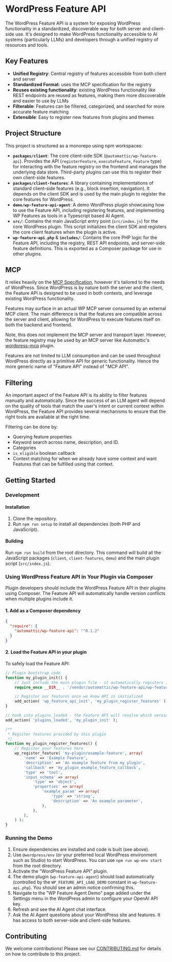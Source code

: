 # WordPress Feature API

The WordPress Feature API is a system for exposing WordPress functionality in a standardized, discoverable way for both server and client-side use. It's designed to make WordPress functionality accessible to AI systems (particularly LLMs) and developers through a unified registry of resources and tools.

## Key Features

- **Unified Registry**: Central registry of features accessible from both client and server
- **Standardized Format**: uses the MCP specification for the registry
- **Reuses existing functionality**: existing WordPress functionality like REST endpoints are reused as features, making them more discoverable and easier to use by LLMs
- **Filterable**: Features can be filtered, categorized, and searched for more accurate feature matching
- **Extensible**: Easy to register new features from plugins and themes

## Project Structure

This project is structured as a monorepo using npm workspaces:

- **`packages/client`**: The core client-side SDK (`@automattic/wp-feature-api`). Provides the API (`registerFeature`, `executeFeature`, `Feature` type) for interacting with the feature registry on the frontend and manages the underlying data store. Third-party plugins can use this to register their own client-side features.
- **`packages/client-features`**: A library containing implementations of standard client-side features (e.g., block insertion, navigation). It depends on the client SDK and is used by the main plugin to register the core features for WordPress.
- **`demo/wp-feature-api-agent`**: A demo WordPress plugin showcasing how to use the Feature API, including registering features, and implementing WP Features as tools in a Typescript based AI Agent.
- **`src/`**: Contains the main JavaScript entry point (`src/index.js`) for the core WordPress plugin. This script initializes the client SDK and registers the core client features when the plugin is active.
- **`wp-feature-api.php`** & **`includes/`**: Contains the core PHP logic for the Feature API, including the registry, REST API endpoints, and server-side feature definitions. This is exported as a Composer package for use in other plugins.

## MCP

It relies heavily on the [MCP Specification](https://spec.modelcontextprotocol.io/specification/2025-03-26/), however it's tailored to the needs of WordPress. Since WordPress is by nature both the server and the client, the Feature API is designed to be used in both contexts, and leverage existing WordPress functionality.

Features may surface in an actual WP MCP server consumed by an external MCP client. The main difference is that the features are compatible across the server and client, allowing for WordPress to execute features itself on both the backend and frontend.

Note, this does not implement the MCP server and transport layer. However, the feature registry may be used by an MCP server like Automattic's [wordpress-mcp](https://github.com/Automattic/wordpress-mcp) plugin.

Features are not limited to LLM consumption and can be used throughout WordPress directly as a primitive API for generic functionality. Hence the more generic name of "Feature API" instead of "MCP API".

## Filtering

An important aspect of the Feature API is its ability to filter features manually and automatically. Since the success of an LLM agent will depend on the quality of tools that match the user's intent or current context within WordPress, the Feature API provides several mechanisms to ensure that the right tools are available at the right time.

Filtering can be done by:

- Querying feature properties
- Keyword search across name, description, and ID.
- Categories
- `is_eligible` boolean callback
- Context matching for when we already have some context and want Features that can be fulfilled using that context.

## Getting Started

### Development

#### Installation

1. Clone the repository.
2. Run `npm run setup` to install all dependencies (both PHP and JavaScript).

#### Building

Run `npm run build` from the root directory. This command will build all the JavaScript packages (`client`, `client-features`, `demo`) and the main plugin script (`src/index.js`).

### Using WordPress Feature API in Your Plugin via Composer

Plugin developers should include the WordPress Feature API in their plugins using Composer. The Feature API will automatically handle version conflicts when multiple plugins include it.

#### 1. Add as a Composer dependency

```json
{
  "require": {
    "automattic/wp-feature-api": "^0.1.2"
  }
}
```

#### 2. Load the Feature API in your plugin

To safely load the Feature API:

```php
// Plugin bootstrap code
function my_plugin_init() {
    // Just include the main plugin file - it automatically registers itself with the version manager
    require_once __DIR__ . '/vendor/automattic/wp-feature-api/wp-feature-api.php';

    // Register our features once we know API is initialized
    add_action( 'wp_feature_api_init', 'my_plugin_register_features' );
}

// hook into plugins_loaded - the Feature API will resolve which version to use
add_action( 'plugins_loaded', 'my_plugin_init' );

/**
 * Register features provided by this plugin
 */
function my_plugin_register_features() {
    // Register your features here
    wp_register_feature( 'my-plugin/example-feature', array(
        'name' => 'Example Feature',
        'description' => 'An example feature from my plugin',
        'callback' => 'my_plugin_example_feature_callback',
        'type' => 'tool',
        'input_schema' => array(
            'type' => 'object',
            'properties' => array(
                'example_param' => array(
                    'type' => 'string',
                    'description' => 'An example parameter',
                ),
            ),
        ),
    ) );
}
```

### Running the Demo

1. Ensure dependencies are installed and code is built (see above).
2. Use `@wordpress/env` (or your preferred local WordPress environment such as Studio) to start WordPress. You can use `npm run wp-env start` from the root directory.
3. Activate the "WordPress Feature API" plugin.
4. The demo plugin (`wp-feature-api-agent`) should load automatically (controlled by the `WP_FEATURE_API_LOAD_DEMO` constant in `wp-feature-api.php`). You should see an admin notice confirming this.
5. Navigate to the "WP Feature Agent Demo" page added under the Settings menu in the WordPress admin to configure your OpenAI API key.
6. Refresh and see the AI Agent chat interface.
7. Ask the AI Agent questions about your WordPress site and features. It has access to both server-side and client-side features.

## Contributing

We welcome contributions! Please see our [CONTRIBUTING.md](CONTRIBUTING.md) for details on how to contribute to this project.

